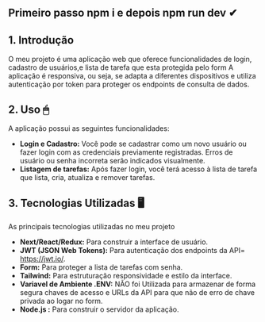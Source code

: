 ## Primeiro passo npm i e depois npm run dev ✔

## **1. Introdução**

O meu projeto é uma aplicação web que oferece funcionalidades de login, cadastro de usuários,e lista de tarefa que esta protegida pelo form A aplicação é responsiva, ou seja, se adapta a diferentes dispositivos e utiliza autenticação por token para proteger os endpoints de consulta de dados. 

## **2. Uso 🖱**

A aplicação possui as seguintes funcionalidades:

- **Login e Cadastro:** Você pode se cadastrar como um novo usuário ou fazer login com as credenciais previamente registradas. Erros de usuário ou senha incorreta serão indicados visualmente.
- **Listagem de tarefas:** Após fazer login, você terá acesso à lista de tarefa que lista, cria, atualiza e remover tarefas. 

## **3. Tecnologias Utilizadas 🖥**

As principais tecnologias utilizadas no meu projeto

- **Next/React/Redux:** Para construir a interface de usuário.
- **JWT (JSON Web Tokens):** Para autenticação dos endpoints da API= https://jwt.io/.
- **Form:** Para proteger a lista de tarefas com senha.
- **Tailwind:** Para estruturação  responsividade e estilo da interface.
- **Variavel de Ambiente  .ENV:** NÃO foi Utilizada para armazenar de forma segura chaves de acesso e URLs da API para que não de erro de chave privada ao logar no form.
- **Node.js :** Para construir o servidor da aplicação.
